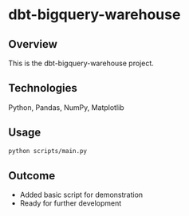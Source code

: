 # dbt-bigquery-warehouse

## Overview
This is the dbt-bigquery-warehouse project. 

## Technologies
Python, Pandas, NumPy, Matplotlib

## Usage
```bash
python scripts/main.py
```

## Outcome
- Added basic script for demonstration
- Ready for further development

